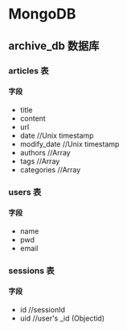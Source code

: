 # MongoDB

## archive_db 数据库

### articles 表

#### 字段

* title
* content
* url
* date  //Unix timestamp
* modify_date   //Unix timestamp
* authors    //Array
* tags  //Array
* categories  //Array

### users 表

#### 字段

* name
* pwd
* email

### sessions 表

#### 字段

* id    //sessionId
* uid   //user's _id (Objectid)